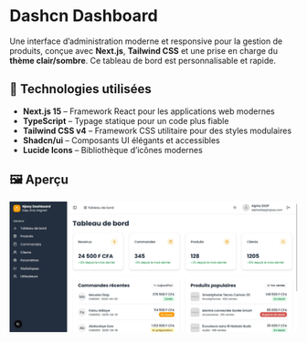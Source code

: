 # Dashcn Dashboard

Une interface d’administration moderne et responsive pour la gestion de produits, conçue avec **Next.js**, **Tailwind CSS** et une prise en charge du **thème clair/sombre**. Ce tableau de bord est personnalisable et rapide.

## 🚀 Technologies utilisées

- **Next.js 15** – Framework React pour les applications web modernes
- **TypeScript** – Typage statique pour un code plus fiable
- **Tailwind CSS v4** – Framework CSS utilitaire pour des styles modulaires
- **Shadcn/ui** – Composants UI élégants et accessibles
- **Lucide Icons** – Bibliothèque d’icônes modernes

## 🖼️ Aperçu

![Screenshot](public/screenshot/screenshot.jpg)
